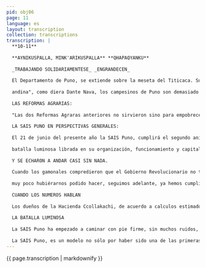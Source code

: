 ```yaml
---
pid: obj06
page: 11
language: es
layout: transcription
collection: transcriptions
transcription: |
  **10-11**
  
  **AYNIKUSPALLA, MINK'ARIKUSPALLA** **QHAPAQYANKU**
  
  _TRABAJANDO SOLIDARIAMENTESE_ _ENGRANDECEN_
  
  El Departamento de Puno, se extiende sobre la meseta del Titicaca. Su clima es frío, atemperado en la parte baja por la influencia del lago, a mayores alturas, el frío es glacial. Extensas cordilleras amurallan la meseta. Un viento ululante y gelido galopa en sus vastas soledades. Desde hace centurias ovinos y hombres tascan la misma realidad de frustaciones. El torito de Pucara moldeado en Santiago de Pupuja, y el huaino pandillero interminable y monótono, son los productos culturales más conocidos del Dpto. de Puno. Rostros de campesinos puneños sonrientes han recorrido el mundo en tarjetas postales. En la realidad son impenetrables como estaua de cuarzo. "Forjados en el yunque de la meseta andina", como diera Dante Nava, los campesinos de Puno
  
  andina", como diera Dante Nava, los campesinos de Puno son demasiado silenciosos para sonreir todos los dias. Después de seis años de liberación y musica de libertad, rumian cada respuesta, como si aun estuvieran frente al latigo del patron. Responden con monosilabos y sus palabras no tenen gusto a nada, pero cuando se les habla de Velasco una luz sumergida les asciende al rostro y diagraman sueños y hechos para callarse en seco como si un freno los contuviera. "utjapjajotua huanajama hua ucampyjamhua" (Viviamos peor que animales). Terminamos por memorizar la frase de tanto escucharla en diferentes provincias del Departamento de Puno. El aymara es una barrera mucho más solida que las levantadas con bloques de andesita. Los campesinos hablan sin trasuntar la más leve emocion: "Markajatua markajatua"responden sin cansancio. El Dpto. de Puno como si fuera el Peru en chiquito pertenecia a 10 familias: Los Mendoza tenian las haciendas: Molino, San Carlos, San Fernando, Coruna, Imata, algo de 70 mil hectares. Los Romaña, tenían los fundos Picotani, Talla, Los Irigoyen tenían: Toroya, Cora-Cora, Trapiche, la Ganadera del Sur S. A. Agrupaban 15 fundos. Los Muñoz Najar, los Salcedo, vivien en Lima, en Miami o Paris, unicamente los administradores se encargaban de controlar y abrumar de tareas a los campesinos. Los administradores eran cumplidos con sus patrones y mas cumplidos con sus bolsillos. Las obligaciones era de los campesinos, el resto, era de los hacendados.
  
  LAS REFORMAS AGRARIAS:
  
  "Las dos Reformas Agraras anteriores no sirvieron sino para empobrecer más a los campesinos. Las mejores zonas cultivables fueron reservadas para los gamonales, los roquedos para los campesinos. Tanto la ley dictada en el gobierno anterior de Beluande, como la promulgada por este, favoracían notoriamente a los dueños de las haciendas." El que nos habla es el Ing. Percy Aramayo, Chalco. La ley 15037, dictada por Beluande, establecia que las areas en cultivo eran inafectables. Al amparo de ese dispositivo los hacendados, no solo reservaron para si lo que ya tenían, arrebataron a los colonos sus pequestas chacras par aumentar las suyas. Asi los campesinos de la hacienda Azurini, de los Munoz Najar, fueron obligados a ocupar los cerros de la hacienda dejando sus pequessos sembrios, porque el administrador de la hacienda Mario Zinzick, castraba a los campesinos que no le obedecian. Tiempos aquellos en la que un hombre minimo con el titulo de administrados legislaba sobre vidas y honras de acuerdo a su minimo parecer. "El administrador era fregado, muy fregado era" -- nos dice uno de los socios de la actual unidad de producción Azurine, de la SAIS Puno. Con la ley 17716, de la Reforma Agraria, dictada por el Gobierno Revolucionario de la Fuerza Armada, se revindico al Departamento de Puno, como a otras vastas regiones rurales del Peru. Por primer vez en la historia de nuestra Patria, la tierra pasaba directamente a manos de quienes la trabajan. Los pobres del Perú recibían sin condiciones de ninguna clase los surcos y las aguas que son la razón de ser de sus existencias.
  
  LA SAIS PUNO EN PERSPECTIVAS GENERALES:
  
  El 21 de junio del presente año la SAIS Puno, cumplirá el segundo aniversario de su creación. Las personas naturales y juridicas que la conforman pueden hablar de una verdadera
  
  batalla luminosa librada en su organización, funcionamiento y capitalización. No es la mejor, pero es una de las singulares organizaciones campesinas que existe en el Dpto. de Puno. Su dinamismo, su espiritu fervoroso y su fe inquebrantable en las conquistas de la Revolución Peruana la situan en un indudable puesto de avanzada. La SAIS Puno, comprende gran parte de la provincia de Puno, Dpto. del mismo nombre. Pertenece a la zona Agraria XII, al PIAR de uno, a la Of. Agraria de llave. La extension total es de 61,000 hectares, a 4,050 metros sobre el nivel del mar. La adjudicación se produjo por Resolución Directoral N° 1404-73. DDRA-AR, del 21 de junio de 1973. El número de socios al momento de la adjudicación fue 841, a la fecha continua con igual numero de socios. La oficiana principal está a 11 kilómetros de Puno, y gran parte de su extensión esta sobre la carretera Puno Moquegua. Las personas naturales y juridicas que comprende la SAIS Puno, son: La Cooperativa de Servicios, las comunidades de Ccollakachi, Azurini, Sillamury, Aloja, Comata, Ychupalla, todas ellas son comunidades pecuarias, excepto Azurini que es agricola. La autoridad maxima de la SAIS Puno es la Asambles General, luego estan el Consejo de Administración y el Comité de Vigilancia. El actual Presidente del Comité de Administración es Enrique Choque. Dependen directamente del Consejo de Administración, los Comités Especiales de Educación, Agricultura, ganadería y comercialización. La Gerencia esta cargo del Ing. Humberto Centeno.
  
  Y SE ECHARON A ANDAR CASI SIN NADA.
  
  Cuando los gamonales compredieron que el Gobierno Revolucionario no transigiria con ellos. Cuando se empezaron a afectar las haciendas a fondo, sin confusiones, cuando los campesinos alcanzaban los titulos de propietarios. Los hacendados empezaron a descapitalizar las haciendas, no quisieron dejar nada, cualquiera sea la edad, la raza, la condición de los animales, éstos eran vendidos a precios irrisorios, regalados o sacrificados sin consideraciones de ninguna clase "deshacerse del capital pecuario antes de la afectación" era el lema de todos los caciques. Logicamente que todo esto sucedió en Viluyo, Ccollakachi, Aziruni, Oloja, etc. Lo que después seria la SAIS Puno al momento de su afectación solo recibió ganado de razas degeneradas, pastales agotados, y una infra estructura totalmente abandonada. El Ing. Centeno nos dice: "Solo teníamos capacidad de trabajo, voluntad de obra, teníamos los brazos de los campesinos y una inmensa fe en el proceso Revolucionario Peruano. De no estar animados por los ideales de cambio y transformación, muy poco hubieramos podido hacer, hay en los campesinos, aficion, amor a la tierra, un deseo de conocer las técnicas de la cranza de animales, asi como algunas deficiencias fruto de la servidumbre y la opresión en el que vivieron. Recibimos de la zona Agrada XII, apoyo y comprension, cada uno de nuestros pasos responde a un plan general que tiene como principal objeto sacar al Dpto. de Puno, del atraso y la barbarie en el que lo sumieron los antiguos dueños de este Dpto. Sin creer en la Revolución
  
  muy poco hubiérarnos podido hacer, seguimos adelante, ya hemos cumplido la primera meta de la capitalization; actualmente la SAIS Puno, tiene 70 mil ovinos, 4 mil vacunos, 7 mil alpacas, en dinero más o menos unos 100 millones de soles, sin contar la infrastructura que venimos construyendo. Estamos levantando el comedor para los niños de la escuela. Tenemos contratados seis profesores que los paga la SAIS Puno, una Asistenta Social, un enfermero y la visita de un médico una vez por semana."
  
  CUANDO LOS NUMEROS HABLAN
  
  Los dueños de la Hacienda Ccollakachi, de acuerdo a calculos estimados tenian en los ámbitos de sus heredades algo de 25 mil ovinos como una cantidad record. En esa misma zona la SAIS Puno, tiene 66,000 ovinos, 4 mil vacunos, y alrededor de 7 mil alpacas. Los Muñoz Najar, dueños de esas haciendas tenian con 25 mil ovinos las utilidades aseguradas, ya que no invertian en pasturas, en mejoramiento de ganado, ni en mano de obra. Al momento de su adjudicación la SAIS Puno empezaba con una deuda de 86 millones 420 mil soles: Por tierras, ganado, construcción, maquinarias etc. etc. Mas la inversion para mejorar el ganado, suman unos cien millones de soles. El capital con que cuentan actualmente reducción a ovinos es de 130 mil cabezas, in contar las sacas anuales, lo que reducido a soles suman más de los cien millones. "Nos hemos capitalizado y ese es el primer y gran paso que da la SAIS Puno" asegura el Ing. Centeno. La SAIS Puno ha aumentado el porcentaje de vientres en tal margen que tiene asegurada una mejor natalidad para el presente año. Los cooperativistas tienen la evidencia que pagaran la deuda que tienen con el Estado, antes del tiempo previsto. En el aspecto de infrastructura: Tienen una proveeduria de articulos de primera necesidad. Viviendas para el personal técnico de la empresa. 5 profesores en Ccollakachi, 3 en Viluyo, un profesor de educación laboral, dos de inicial. 150 alumnos matriculados en Ccollakachi, 50 en Viluyo. Un comedor para alumnos donde se les sirve desayuno y almuerzo. El desayuno consta de una taza de avena con leche y dos panes, el almuerzo consta de dos platos de sopa con carne, ensaladas, y dos veces por semana se les prepara un guiso en base a carne. La SAIS Puno reparte entre los hijos de los adjudicatarios material didactico y de enseñanza. Tienen un enfermero con residencia en la Central de la SAIS, y la visita de un médico dos veces por semana. Este años debe concluir la construcción del complejo Educativo de la SAIS Puno, donde se concentraran todas las escuelas que estan situadas en las comunidades que conforman la SAIS, ademas los alumnos tendrán la calidad de interos y recibirán alimentación y alojamiento en dicho complejo, sin que los padres de familia tengan que reembolsar por dichos servicios. ¿Todo esto hubiera sido posible de continuar los hacendados? ¿No se evidencia una profunda transformación tanto en la prestación de servicios como en la actitud de los campesinos? ¿Con relación a los sistemas de la tenencia de la tierra antes de 1968, hay o no hay cambio? Son preguntas que los detractores del Proceso Revolucionario debían tener en cuenta antes de su obsecada oposición.
  
  LA BATALLA LUMINOSA
  
  La SAIS Puno ha empezado a caminar con pie firme, sin muchos ruidos, los campesinos ya no lo ven todo ajena y lejano, miran los horizontes de la altipampa y ahora encuentran un sitio para sus sueños y para su vida. Ya no existen las forzadas reverencias, todos los caminos conducen a la integración, a la ayuda mutua, al reparto colectivo. Los campesinos de la SAIS Puno y de toda la meseta del Titicaca trabajan y construyen para hoy día y para sus hijos. A lo largo de todas las entrevistas sostenidas con campesinos, con técnicos, con empleados de la SAIS Puno, nos hemos preguntado con temor y con reproche ¿Que los sostienen en paramos tan dificiles? Los campesinos nacieron en esos altísimos rincones de la Patria. Estan acostumbrados a esas soledades, de padres hijos sólo saben pastorear ovejas y heridas, conocen unicamente el tiempo de los huainos y las remembranzas y un tiempo que parecia interminable, "el tiempo del desprecio". Ahora les brilla otro fulgor en los ojos, sienten que les crece un jubilo en los pasos, levantan el corazón a un viento de libertad que recorre la Patria, se saben dueños de la tierra, responsables de sus actos, amos y señores de su destinos y de su futuro. La tierra los enraiza a esas zonas, el balido de sus ovejas los envuelve de viejos rituales, de historias y gorjeos desconocidos para los hombres de las ciudades. Para ellos la razón de sus vidas, es la razón de sus tierras, de sus alpacas, y de sus ovejas. Los campesinos de la SAIS Puno y todos los campesinos del Perú se entregan en espíritu y coraje, en sueño y fuerza a esta nueva realidad que vive el Perú. Y los técnicos, que dejaron la gran ciudad para irse a trabajar a aquellas zonas, "los que hacen la revolución, sin plantear muchas teorias" -- como dijo el Ing. Conteno, Administrador de la SAIS Puno-Ingenieros como Percy Aramayo, David Núñez "Primero está nuestro compromiso con nuestro pueblo con la revolución, despues nuestra comodidad" -- como expresaron al ser entrevistados. Médicos como Luis Molina, viviendo a las orillas del lago naciendo y renaciendo junto con los campesinos, trabajando con ellos y para ellos con una alegria simple y profunda, volteando el Perú desde la lagrima para que sea la Patria de Libertad y de alegría que todos soñamos.
  
  La SAIS Puno, es un modelo no sólo por haber sido una de las primeras en capitalizarse, lo es por esa euforia de revolucion en el que vive, incluso por la contradicción entre los técnicos y los campesinos, por las pugnas entre los diversos niveles de campesinos. Por el problema de los "huacchos" aun sin solución, por cumulo de problemas y de realidades con que tienen que enfrentarse todos los dias, es modelo, ante todo: porque es un rotundo mentis, una demostración palmaria, de que las cooperativas agraria correctamente orientadas, administradas con prioridad son un éxito completo, concluyente e inobjetable. El campesino Lorenzo Alcca de 54 años de edad, nos decía, con la vieja sabiduria que tienen los de su raza: "... antes era terrible, todo pasaba, nuestro ganado no era nuestro ganado, nosotros nomas eramos culpables de todo, nuestras chozas y no servian ni para descansar, escuchando el trote del administrador de la hacienda vivimos, no habia fin a los abusos, a los pastores como yo los ovejeros mas grandes que el lago hemos sufrido, a que va regresar el hacendado, otro lago de sangre habría, ni hacendado, ni caporal, otro lago de sangre naceria".
---
```


{{ page.transcription | markdownify }}
